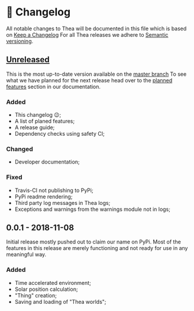 # 📜 Changelog

All notable changes to Thea will be documented in this file which is 
based on [Keep a Changelog](https://keepachangelog.com/en/1.0.0/)
For all Thea releases we adhere to 
[Semantic versioning](https://semver.org/spec/v2.0.0.html).

## [Unreleased](https://github.com/mikevansighem/thea/compare/v0.0.1...HEAD)

This is the most up-to-date version available on the 
[master branch](https://github.com/mikevansighem/thea)
To see what we have planned for the next release head over to the
[planned features](https://mikevansighem.github.io/thea/PLANNED) 
section in our documentation.

### Added

-   This changelog 😉;
-   A list of planed features;
-   A release guide;
-   Dependency checks using safety CI;

### Changed

-   Developer documentation;

### Fixed

-   Travis-CI not publishing to PyPi;
-   PyPi readme rendering;
-   Third party log messages in Thea logs;
-   Exceptions and warnings from the warnings module not in logs;

## 0.0.1 - 2018-11-08

Initial release mostly pushed out to claim our name on PyPi. Most of the 
features in this release are merely functioning and not ready for use in 
any meaningful way.

### Added

-   Time accelerated environment;
-   Solar position calculation;
-   "Thing" creation;
-   Saving and loading of "Thea worlds";


